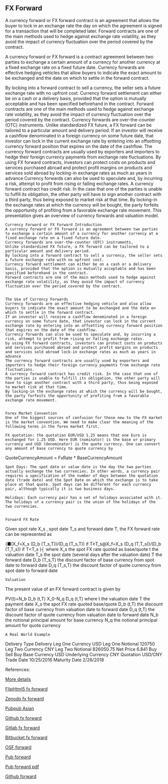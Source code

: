 ## FX Forward

 A currency forward or FX forward contract is an agreement that allows the buyer to lock in an exchange rate the day on which the agreement is signed for a transaction that will be completed later. Forward contracts are one of the main methods used to hedge against exchange rate volatility, as they avoid the impact of currency fluctuation over the period covered by the contract. 

A currency forward or FX forward is a contract agreement between two parties to exchange a certain amount of a currency for another currency at a fixed exchange rate on a fixed future date. Currency forwards are effective hedging vehicles that allow buyers to indicate the exact amount to be exchanged and the date on which to settle in the forward contract. 

By locking into a forward contract to sell a currency, the seller sets a future exchange rate with no upfront cost. Currency forward settlement can either be on a cash or a delivery basis, provided that the option is mutually acceptable and has been specified beforehand in the contract. Forward contracts are one of the main methods used to hedge against exchange rate volatility, as they avoid the impact of currency fluctuation over the period covered by the contract.
Currency forwards are over-the-counter (OTC) instruments. Unlike standardized FX future, a FX forward can be tailored to a particular amount and delivery period. If an investor will receive a cashflow denominated in a foreign currency on some future date, that investor can lock in the current exchange rate by entering into an offsetting currency forward position that expires on the date of the cashflow. 
The currency forward contracts are usually used by exporters and importers to hedge their foreign currency payments from exchange rate fluctuations.  By using FX forward contracts, investors can protect costs on products and services purchased abroad and protect profit margins on products and services sold abroad by locking-in exchange rates as much as years in advance
Currency forwards can also be used to speculate and, by incurring a risk, attempt to profit from rising or falling exchange rates. A currency forward contract has credit risk. In the case that one of the parties is unable to fulfill its obligation, the other party will have to sign another contract with a third party, thus being exposed to market risk at that time. By locking-in the exchange rates at which the currency will be bought, the party forfeits the opportunity of profiting from a favorable exchange rate movement. This presentation gives an overview of currency forwards and valuation model. 



	Currency Forward or FX Forward Introduction
	A currency forward or FX forward is an agreement between two parties to exchange a certain amount of a currency for another currency at a fixed exchange rate on a fixed future date.
	Currency forwards are over-the-counter (OTC) instruments,
	Unlike standardized FX future, a FX forward can be tailored to a particular amount and delivery period. 
	By locking into a forward contract to sell a currency, the seller sets a future exchange rate with no upfront cost.
	Currency forward settlement can either be on a cash or a delivery basis, provided that the option is mutually acceptable and has been specified beforehand in the contract.
	Forward contracts are one of the main methods used to hedge against exchange rate volatility, as they avoid the impact of currency fluctuation over the period covered by the contract.


	The Use of Currency Forwards
	Currency forwards are an effective hedging vehicle and also allow buyers to indicate the exact amount to be exchanged and the date on which to settle in the forward contract.
	If an investor will receive a cashflow denominated in a foreign currency on some future date, that investor can lock in the current exchange rate by entering into an offsetting currency forward position that expires on the date of the cashflow.
	Currency forwards can also be used to speculate and, by incurring a risk, attempt to profit from rising or falling exchange rates.
	by using FX forward contracts, investors can protect costs on products and services purchased abroad and protect profit margins on products and services sold abroad lock-in exchange rates as much as years in advance
	The currency forward contracts are usually used by exporters and importers to hedge their foreign currency payments from exchange rate fluctuations.
	A currency forward contract has credit risk. In the case that one of the parties is unable to fulfill its obligation, the other party will have to sign another contract with a third party, thus being exposed to market risk at that time.
	By locking-in the exchange rates at which the currency will be bought, the party forfeits the opportunity of profiting from a favorable exchange rate movement. 


	Forex Market Convention
	One of the biggest sources of confusion for those new to the FX market is the market convention. We need to make clear the meaning of the following terms in the forex market first.

	FX quotation: the quotation EUR/USD 1.25 means that one Euro is exchanged for 1.25 USD. Here EUR (nominator) is the base or primary currency and USD (denominator) is the quote currency. One can convert any amount of base currency to quote currency by
QuoteCurrencyAmount = FxRate * BaseCurrencyAmount

	Spot Days: The spot date or value date is the day the two parties actually exchange the two currencies. In other words, a currency pair requires a specification of the number of days between the quotation date (trade date) and the Spot Date on which the exchange is to take place at that quote. Spot days can be different for each currency pair, although typically it is two business days.

	Holidays: Each currency pair has a set of holidays associated with it. The holidays of a currency pair is the union of the holidays of the two currencies.


	Forward FX Rate
Given spot rate X_s , spot date T_s and forward date T, the FX forward rate can be represented as


{■(X_f=X_s  (D_b (T_s,T))/(D_q (T_s,T))                 if  T≥T_s@X_f=X_s  (D_q (T,T_s))/(D_b (T,T_s))                 if  T<T_s )┤
where
	X_s  	the spot FX rate quoted as base/quote
	t 	the valuation date
	T_s 	the spot date (several days after the valuation date)
	T 	the forward date
	D_b (T_s,T) 	the discount factor of base currency from spot date to forward date
	D_q (T_s,T) 	the discount factor of quote currency from spot date to forward date


	

	Valuation


The present value of an FX forward contract is given by

PV(t)=N_b D_b (t,T) X_0-N_q D_q (t,T)
where
	t 	the valuation date
	T 	the payment date
	X_s 	the spot FX rate quoted base/quote
	D_b (t,T) 	the discount factor of base currency from valuation date to forward date
	D_q (t,T) 	the discount factor of quote currency from valuation date to forward date
	N_b 	the notional principal amount for base currency
	N_q 	the notional principal amount for quote currency



	A Real World Example

Delivery Type	Delivery
Leg One Currency	USD
Leg One Notional	120750
Leg Two Currency	CNY
Leg Two Notional	826050.75
Net Price	6.841
Buy Sell	Buy
Base Currency	USD
Underlying Currency	CNY
Quotation	USD/CNY
Trade Date	10/25/2016
Maturity Date	2/26/2018


References:

 
[More details](./FxForward-19.pdf)
 
[FlipHtml5 fx forward](https://fliphtml5.com/download/download-pdf-file.php?str=x0DZh9GTud3bENXamgjM5UDN5ITPkl0av9mY)
 
[Zenodo fx forward](https://zenodo.org/record/3988542/files/FxForward-19.pdf)
 
[Pubpub Asian](https://fixedincome.pubpub.org/pub/q7x5shxj/download/pdf)
 
[Github fx forward](https://github.com/alanwhite1203/fxForward/raw/main/FxForward-19.pdf)
 
[Gitlab fx forward](https://gitlab.com/cmrm11/fxforward/-/raw/master/FxForward-19.pdf)
 
[Bitbucket fx forward](https://bitbucket.org/cmrm11/fxforward/downloads/FxForward-19.pdf)
 
[OSF forward](https://osf.io/ez6an/download)

[Pub forward](https://fixedincome.pubpub.org/pub/q7x5shxj/release/1)

[Pub forward pdf](https://assets.pubpub.org/y7lxa9ne/01597087443305.pdf)

[Github forward](https://github.com/alanwhite1203/fxForward/raw/main/FxForward-19.pdf)

